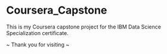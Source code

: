 # Coursera_Capstone
This is my Coursera capstone project for the IBM Data Science Specialization certificate.

~ Thank you for visiting ~
